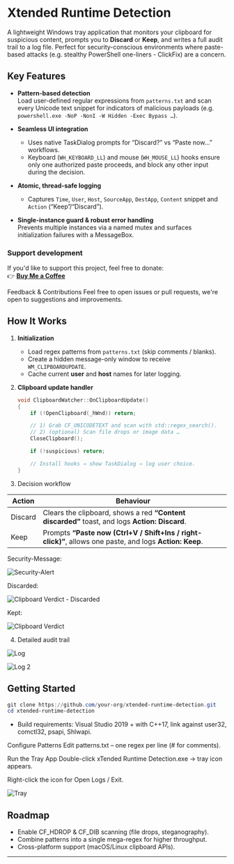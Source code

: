 # Xtended Runtime Detection

A lightweight Windows tray application that monitors your clipboard for suspicious content, prompts you to **Discard** or **Keep**, and writes a full audit trail to a log file. Perfect for security-conscious environments where paste-based attacks (e.g. stealthy PowerShell one-liners - ClickFix) are a concern.


## Key Features

- **Pattern-based detection**  
  Load user-defined regular expressions from `patterns.txt` and scan every Unicode text snippet for indicators of malicious payloads (e.g. `powershell.exe -NoP -NonI -W Hidden -Exec Bypass …`).

- **Seamless UI integration**  
  - Uses native TaskDialog prompts for “Discard?” vs “Paste now…” workflows.  
  - Keyboard (`WH_KEYBOARD_LL`) and mouse (`WH_MOUSE_LL`) hooks ensure only one authorized paste proceeds, and block any other input during the decision.

- **Atomic, thread-safe logging**  
  - Captures `Time`, `User`, `Host`, `SourceApp`, `DestApp`, `Content` snippet and `Action` (“Keep”/“Discard”).  


- **Single-instance guard & robust error handling**  
  Prevents multiple instances via a named mutex and surfaces initialization failures with a MessageBox.

### Support development

If you'd like to support this project, feel free to donate:  
👉 [**Buy Me a Coffee**](https://buymeacoffee.com/zero2504)

Feedback & Contributions
Feel free to open issues or pull requests, we're open to suggestions and improvements.

##  How It Works

1. **Initialization**  
   - Load regex patterns from `patterns.txt` (skip comments / blanks).  
   - Create a hidden message-only window to receive `WM_CLIPBOARDUPDATE`.  
   - Cache current **user** and **host** names for later logging.


2. **Clipboard update handler**  
   ```cpp
   void ClipboardWatcher::OnClipboardUpdate()
   {
       if (!OpenClipboard(_hWnd)) return;

       // 1) Grab CF_UNICODETEXT and scan with std::regex_search().
       // 2) (optional) Scan file drops or image data …
       CloseClipboard();

       if (!suspicious) return;

       // Install hooks → show TaskDialog → log user choice.
   }


3. Decision workflow


| Action  | Behaviour                                                                                                   |
|---------|-------------------------------------------------------------------------------------------------------------|
| Discard | Clears the clipboard, shows a red **“Content discarded”** toast, and logs **Action: Discard**.              |
| Keep    | Prompts **“Paste now (Ctrl+V / Shift+Ins / right-click)”**, allows one paste, and logs **Action: Keep**. |



Security-Message:


![Security-Alert](https://github.com/user-attachments/assets/69086824-1007-4f43-952a-edf7134bf1a8)



Discarded:


![Clipboard Verdict - Discarded](https://github.com/user-attachments/assets/c02f850f-7ea9-442b-b745-82736d79e086)


Kept:


![Clipboard Verdict](https://github.com/user-attachments/assets/cd6e46e8-91db-4b74-b96f-22d94318173b)




4. Detailed audit trail


![Log](https://github.com/user-attachments/assets/c5d50388-c929-4693-b910-99ce638f285a)


![Log 2](https://github.com/user-attachments/assets/151051e9-231d-4339-856f-f9fba0273edc)


## Getting Started


```powershell
git clone https://github.com/your-org/xtended-runtime-detection.git
cd xtended-runtime-detection
```


- Build requirements: Visual Studio 2019 + with C++17, link against user32, comctl32, psapi, Shlwapi.


Configure Patterns
Edit patterns.txt – one regex per line (# for comments).

Run the Tray App
Double-click xTended Runtime Detection.exe → tray icon appears.

Right-click the icon for Open Logs / Exit.

![Tray](https://github.com/user-attachments/assets/87c82a44-98b3-400e-8529-d79da02b8dc1)



## Roadmap
- Enable CF_HDROP & CF_DIB scanning (file drops, steganography).
- Combine patterns into a single mega-regex for higher throughput.
- Cross-platform support (macOS/Linux clipboard APIs).


---
